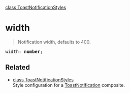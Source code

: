 [class ToastNotificationStyles](ToastNotificationStyles.md)

# width

> Notification width, defaults to 400.

<pre class="docgen_signature">width: <b>number</b>;</pre>

## Related

- [<!--{ref:class}-->class ToastNotificationStyles](ToastNotificationStyles.md) \
    Style configuration for a [ToastNotification](ToastNotification.md) composite.
